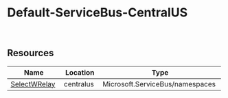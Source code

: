 # Default-ServiceBus-CentralUS 
 
## Resources


| Name | Location | Type |
| --- | --- | --- |
| [SelectWRelay](SelectWRelay--113326776.md)  | centralus  | Microsoft.ServiceBus/namespaces  |
